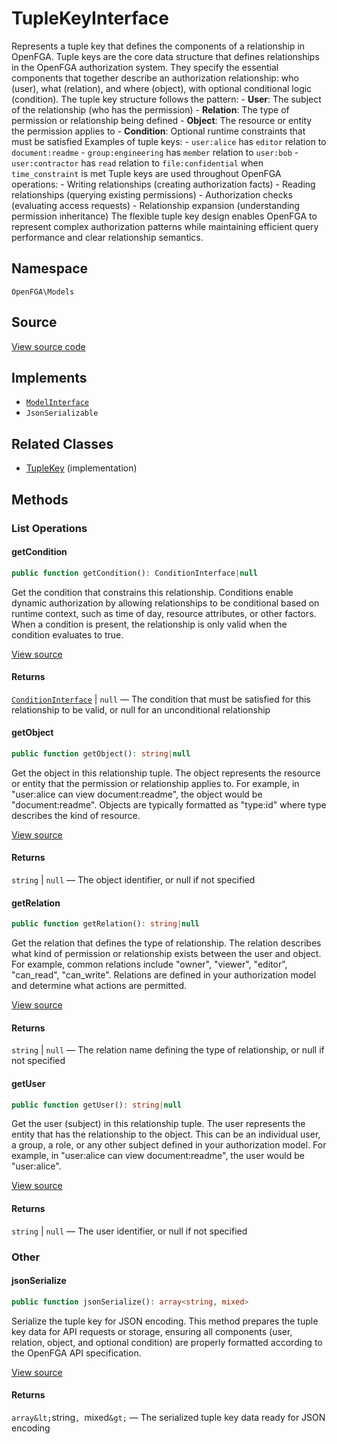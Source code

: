 # TupleKeyInterface

Represents a tuple key that defines the components of a relationship in OpenFGA. Tuple keys are the core data structure that defines relationships in the OpenFGA authorization system. They specify the essential components that together describe an authorization relationship: who (user), what (relation), and where (object), with optional conditional logic (condition). The tuple key structure follows the pattern: - **User**: The subject of the relationship (who has the permission) - **Relation**: The type of permission or relationship being defined - **Object**: The resource or entity the permission applies to - **Condition**: Optional runtime constraints that must be satisfied Examples of tuple keys: - `user:alice` has `editor` relation to `document:readme` - `group:engineering` has `member` relation to `user:bob` - `user:contractor` has `read` relation to `file:confidential` when `time_constraint` is met Tuple keys are used throughout OpenFGA operations: - Writing relationships (creating authorization facts) - Reading relationships (querying existing permissions) - Authorization checks (evaluating access requests) - Relationship expansion (understanding permission inheritance) The flexible tuple key design enables OpenFGA to represent complex authorization patterns while maintaining efficient query performance and clear relationship semantics.

## Namespace

`OpenFGA\Models`

## Source

[View source code](https://github.com/evansims/openfga-php/blob/main/src/Models/TupleKeyInterface.php)

## Implements

* [`ModelInterface`](ModelInterface.md)
* `JsonSerializable`

## Related Classes

* [TupleKey](Models/TupleKey.md) (implementation)

## Methods

### List Operations

#### getCondition

```php
public function getCondition(): ConditionInterface|null

```

Get the condition that constrains this relationship. Conditions enable dynamic authorization by allowing relationships to be conditional based on runtime context, such as time of day, resource attributes, or other factors. When a condition is present, the relationship is only valid when the condition evaluates to true.

[View source](https://github.com/evansims/openfga-php/blob/main/src/Models/TupleKeyInterface.php#L52)

#### Returns

[`ConditionInterface`](ConditionInterface.md) &#124; `null` — The condition that must be satisfied for this relationship to be valid, or null for an unconditional relationship

#### getObject

```php
public function getObject(): string|null

```

Get the object in this relationship tuple. The object represents the resource or entity that the permission or relationship applies to. For example, in &quot;user:alice can view document:readme&quot;, the object would be &quot;document:readme&quot;. Objects are typically formatted as &quot;type:id&quot; where type describes the kind of resource.

[View source](https://github.com/evansims/openfga-php/blob/main/src/Models/TupleKeyInterface.php#L63)

#### Returns

`string` &#124; `null` — The object identifier, or null if not specified

#### getRelation

```php
public function getRelation(): string|null

```

Get the relation that defines the type of relationship. The relation describes what kind of permission or relationship exists between the user and object. For example, common relations include &quot;owner&quot;, &quot;viewer&quot;, &quot;editor&quot;, &quot;can_read&quot;, &quot;can_write&quot;. Relations are defined in your authorization model and determine what actions are permitted.

[View source](https://github.com/evansims/openfga-php/blob/main/src/Models/TupleKeyInterface.php#L74)

#### Returns

`string` &#124; `null` — The relation name defining the type of relationship, or null if not specified

#### getUser

```php
public function getUser(): string|null

```

Get the user (subject) in this relationship tuple. The user represents the entity that has the relationship to the object. This can be an individual user, a group, a role, or any other subject defined in your authorization model. For example, in &quot;user:alice can view document:readme&quot;, the user would be &quot;user:alice&quot;.

[View source](https://github.com/evansims/openfga-php/blob/main/src/Models/TupleKeyInterface.php#L85)

#### Returns

`string` &#124; `null` — The user identifier, or null if not specified

### Other

#### jsonSerialize

```php
public function jsonSerialize(): array<string, mixed>

```

Serialize the tuple key for JSON encoding. This method prepares the tuple key data for API requests or storage, ensuring all components (user, relation, object, and optional condition) are properly formatted according to the OpenFGA API specification.

[View source](https://github.com/evansims/openfga-php/blob/main/src/Models/TupleKeyInterface.php#L97)

#### Returns

`array&lt;`string`, `mixed`&gt;` — The serialized tuple key data ready for JSON encoding
